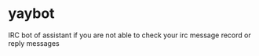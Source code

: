yaybot
======

IRC bot of assistant if you are not able to check your irc message record or reply messages
